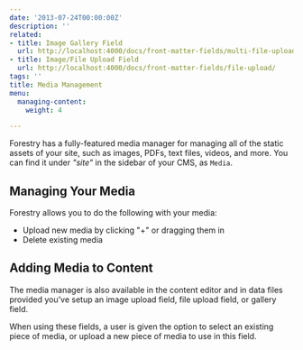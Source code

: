 ```yaml
---
date: '2013-07-24T00:00:00Z'
description: ''
related:
- title: Image Gallery Field
  url: http://localhost:4000/docs/front-matter-fields/multi-file-upload/
- title: Image/File Upload Field
  url: http://localhost:4000/docs/front-matter-fields/file-upload/
tags: ''
title: Media Management
menu:
  managing-content:
    weight: 4

---
```

Forestry has a fully-featured media manager for managing all of the static assets of your site, such as images, PDFs, text files, videos, and more. You can find it under *"site"* in the sidebar of your CMS, as `Media`.

## Managing Your Media
Forestry allows you to do the following with your media:

* Upload new media by clicking "+" or dragging them in
* Delete existing media

## Adding Media to Content
The media manager is also available in the content editor and in data files provided you’ve setup an image upload field, file upload field, or gallery field.

When using these fields, a user is given the option to select an existing piece of media, or upload a new piece of media to use in this field.